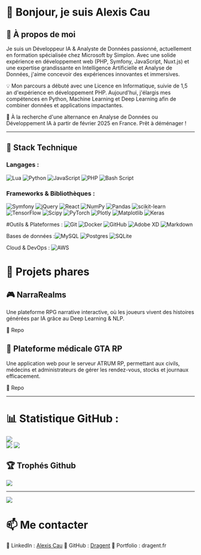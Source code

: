 
# 👋 Bonjour, je suis Alexis Cau

## 🚀 À propos de moi

Je suis un Développeur IA & Analyste de Données passionné, actuellement en formation spécialisée chez Microsoft by Simplon. Avec une solide expérience en développement web (PHP, Symfony, JavaScript, Nuxt.js) et une expertise grandissante en Intelligence Artificielle et Analyse de Données, j'aime concevoir des expériences innovantes et immersives.

💡 Mon parcours a débuté avec une Licence en Informatique, suivie de 1,5 an d'expérience en développement PHP. Aujourd'hui, j'élargis mes compétences en Python, Machine Learning et Deep Learning afin de combiner données et applications impactantes.

📌 À la recherche d'une alternance en Analyse de Données ou Développement IA à partir de février 2025 en France. Prêt à déménager !

---
##  🔨 Stack Technique

### Langages : 
![Lua](https://img.shields.io/badge/lua-%232C2D72.svg?style=for-the-badge&logo=lua&logoColor=white) ![Python](https://img.shields.io/badge/python-3670A0?style=for-the-badge&logo=python&logoColor=ffdd54) ![JavaScript](https://img.shields.io/badge/javascript-%23323330.svg?style=for-the-badge&logo=javascript&logoColor=%23F7DF1E) ![PHP](https://img.shields.io/badge/php-%23777BB4.svg?style=for-the-badge&logo=php&logoColor=white) ![Bash Script](https://img.shields.io/badge/bash_script-%23121011.svg?style=for-the-badge&logo=gnu-bash&logoColor=white)

### Frameworks & Bibliothèques : 
![Symfony](https://img.shields.io/badge/symfony-%23000000.svg?style=for-the-badge&logo=symfony&logoColor=white) ![jQuery](https://img.shields.io/badge/jquery-%230769AD.svg?style=for-the-badge&logo=jquery&logoColor=white)  ![React](https://img.shields.io/badge/react-%2320232a.svg?style=for-the-badge&logo=react&logoColor=%2361DAFB)  ![NumPy](https://img.shields.io/badge/numpy-%23013243.svg?style=for-the-badge&logo=numpy&logoColor=white) ![Pandas](https://img.shields.io/badge/pandas-%23150458.svg?style=for-the-badge&logo=pandas&logoColor=white) ![scikit-learn](https://img.shields.io/badge/scikit--learn-%23F7931E.svg?style=for-the-badge&logo=scikit-learn&logoColor=white) ![TensorFlow](https://img.shields.io/badge/TensorFlow-%23FF6F00.svg?style=for-the-badge&logo=TensorFlow&logoColor=white) ![Scipy](https://img.shields.io/badge/SciPy-%230C55A5.svg?style=for-the-badge&logo=scipy&logoColor=%white) ![PyTorch](https://img.shields.io/badge/PyTorch-%23EE4C2C.svg?style=for-the-badge&logo=PyTorch&logoColor=white) ![Plotly](https://img.shields.io/badge/Plotly-%233F4F75.svg?style=for-the-badge&logo=plotly&logoColor=white) ![Matplotlib](https://img.shields.io/badge/Matplotlib-%23ffffff.svg?style=for-the-badge&logo=Matplotlib&logoColor=black) ![Keras](https://img.shields.io/badge/Keras-%23D00000.svg?style=for-the-badge&logo=Keras&logoColor=white) 

#Outils & Plateformes : ![Git](https://img.shields.io/badge/git-%23F05033.svg?style=for-the-badge&logo=git&logoColor=white) ![Docker](https://img.shields.io/badge/docker-%230db7ed.svg?style=for-the-badge&logo=docker&logoColor=white) ![GitHub](https://img.shields.io/badge/github-%23121011.svg?style=for-the-badge&logo=github&logoColor=white) ![Adobe XD](https://img.shields.io/badge/Adobe%20XD-470137?style=for-the-badge&logo=Adobe%20XD&logoColor=#FF61F6) ![Markdown](https://img.shields.io/badge/markdown-%23000000.svg?style=for-the-badge&logo=markdown&logoColor=white) 

Bases de données :![MySQL](https://img.shields.io/badge/mysql-4479A1.svg?style=for-the-badge&logo=mysql&logoColor=white)  ![Postgres](https://img.shields.io/badge/postgres-%23316192.svg?style=for-the-badge&logo=postgresql&logoColor=white)  ![SQLite](https://img.shields.io/badge/sqlite-%2307405e.svg?style=for-the-badge&logo=sqlite&logoColor=white) 

Cloud & DevOps : ![AWS](https://img.shields.io/badge/AWS-%23FF9900.svg?style=for-the-badge&logo=amazon-aws&logoColor=white)

# 📌 Projets phares

## 🎮 NarraRealms

Une plateforme RPG narrative interactive, où les joueurs vivent des histoires générées par IA grâce au Deep Learning & NLP.

🔗 Repo

## 🏥 Plateforme médicale GTA RP

Une application web pour le serveur ATRUM RP, permettant aux civils, médecins et administrateurs de gérer les rendez-vous, stocks et journaux efficacement.

🔗 Repo

---

# 📊 Statistique GitHub :
![](https://github-readme-stats.vercel.app/api?username=dragent&theme=dark&hide_border=false&include_all_commits=true&count_private=false)<br/>
![](https://github-readme-streak-stats.herokuapp.com/?user=dragent&theme=dark&hide_border=false) ![](https://github-readme-stats.vercel.app/api/top-langs/?username=dragent&theme=dark&hide_border=false&include_all_commits=true&count_private=false&layout=compact)

## 🏆 Trophés Github
![](https://github-profile-trophy.vercel.app/?username=dragent&theme=radical&no-frame=true&no-bg=true&margin-w=4)

---
[![](https://visitcount.itsvg.in/api?id=dragent&icon=0&color=1)](https://visitcount.itsvg.in)

# 📫 Me contacter

📍 LinkedIn : [Alexis Cau](https://www.linkedin.com/in/alexis-cau/)
📍 GitHub : [Dragent](https://github.com/dragent)
📍 Portfolio : dragent.fr
